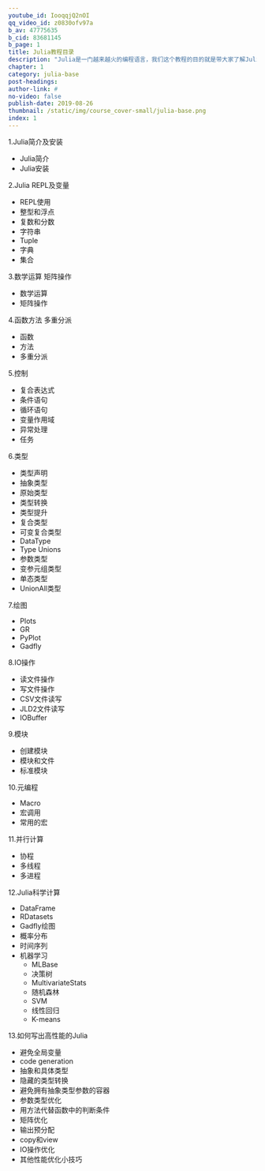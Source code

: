 ```yaml
---
youtube_id: IooqqjQ2nOI
qq_video_id: z0830ofv97a
b_av: 47775635 
b_cid: 83681145
b_page: 1
title: Julia教程目录
description: "Julia是一门越来越火的编程语言，我们这个教程的目的就是带大家了解Julia，也希望大家能喜欢Julia。这个系列的Julia教程总共有47个视频，从Julia的简介到语法再到Julia中的应用。"
chapter: 1
category: julia-base
post-headings:
author-link: #
no-video: false
publish-date: 2019-08-26
thumbnail: /static/img/course_cover-small/julia-base.png
index: 1
---
```

 

 1.Julia简介及安装
 
 - Julia简介
 - Julia安装
 
 2.Julia REPL及变量
 
 - REPL使用
 - 整型和浮点
 - 复数和分数
 - 字符串
 - Tuple
 - 字典
 - 集合
 
 3.数学运算 矩阵操作
 
 - 数学运算
 - 矩阵操作
 
 4.函数方法 多重分派
 
 - 函数
 - 方法
 - 多重分派
 
 5.控制
 
 - 复合表达式
 - 条件语句
 - 循环语句
 - 变量作用域
 - 异常处理
 - 任务
 
 6.类型
 
 - 类型声明
 - 抽象类型
 - 原始类型
 - 类型转换
 - 类型提升
 - 复合类型
 - 可变复合类型
 - DataType
 - Type Unions
 - 参数类型
 - 变参元组类型
 - 单态类型
 - UnionAll类型
 
 7.绘图
 
 - Plots
 - GR
 - PyPlot
 - Gadfly
 
 8.IO操作
 
 - 读文件操作
 - 写文件操作
 - CSV文件读写
 - JLD2文件读写
 - IOBuffer
 
 9.模块
 
 - 创建模块
 - 模块和文件
 - 标准模块
 
 
 
 10.元编程
 

 - Macro
 - 宏调用
 - 常用的宏
 
 
 
 11.并行计算
 
 - 协程
 - 多线程
 - 多进程
 

 12.Julia科学计算

 - DataFrame
 - RDatasets
 - Gadfly绘图
 - 概率分布
 - 时间序列
 - 机器学习
     * MLBase
     * 决策树
     * MultivariateStats
     * 随机森林
     * SVM
     * 线性回归
     * K-means

 
 13.如何写出高性能的Julia
 
 - 避免全局变量
 - code generation
 - 抽象和具体类型
 - 隐藏的类型转换
 - 避免拥有抽象类型参数的容器
 - 参数类型优化
 - 用方法代替函数中的判断条件
 - 矩阵优化
 - 输出预分配
 - copy和view
 - IO操作优化
 - 其他性能优化小技巧
